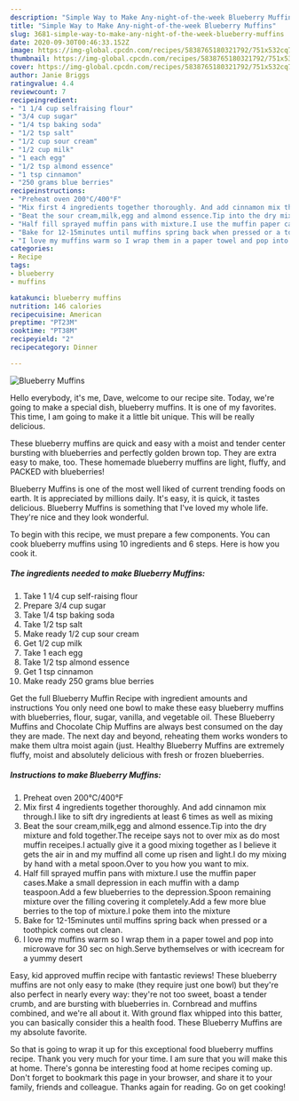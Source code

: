 ```yaml
---
description: "Simple Way to Make Any-night-of-the-week Blueberry Muffins"
title: "Simple Way to Make Any-night-of-the-week Blueberry Muffins"
slug: 3681-simple-way-to-make-any-night-of-the-week-blueberry-muffins
date: 2020-09-30T00:46:33.152Z
image: https://img-global.cpcdn.com/recipes/5838765180321792/751x532cq70/blueberry-muffins-recipe-main-photo.jpg
thumbnail: https://img-global.cpcdn.com/recipes/5838765180321792/751x532cq70/blueberry-muffins-recipe-main-photo.jpg
cover: https://img-global.cpcdn.com/recipes/5838765180321792/751x532cq70/blueberry-muffins-recipe-main-photo.jpg
author: Janie Briggs
ratingvalue: 4.4
reviewcount: 7
recipeingredient:
- "1 1/4 cup selfraising flour"
- "3/4 cup sugar"
- "1/4 tsp baking soda"
- "1/2 tsp salt"
- "1/2 cup sour cream"
- "1/2 cup milk"
- "1 each egg"
- "1/2 tsp almond essence"
- "1 tsp cinnamon"
- "250 grams blue berries"
recipeinstructions:
- "Preheat oven 200°C/400°F"
- "Mix first 4 ingredients together thoroughly. And add cinnamon mix through.I like to sift dry ingredients at least 6 times as well as mixing"
- "Beat the sour cream,milk,egg and almond essence.Tip into the dry mixture and fold together.The receipe says not to over mix as do most muffin receipes.I actually give it a good mixing together as I believe it gets the air in and my muffind all come up risen and light.I do my mixing by hand with a metal spoon.Over to you how you want to mix."
- "Half fill sprayed muffin pans with mixture.I use the muffin paper cases.Make a small depression in each muffin with a damp teaspoon.Add a few blueberries to the depression.Spoon remaining mixture over the filling covering it completely.Add a few more blue berries to the top of mixture.I poke them into the mixture"
- "Bake for 12-15minutes until muffins spring back when pressed or a toothpick comes out clean."
- "I love my muffins warm so I wrap them in a paper towel and pop into microwave for 30 sec on high.Serve bythemselves or with icecream for a yummy desert"
categories:
- Recipe
tags:
- blueberry
- muffins

katakunci: blueberry muffins 
nutrition: 146 calories
recipecuisine: American
preptime: "PT23M"
cooktime: "PT38M"
recipeyield: "2"
recipecategory: Dinner

---
```



![Blueberry Muffins](https://img-global.cpcdn.com/recipes/5838765180321792/751x532cq70/blueberry-muffins-recipe-main-photo.jpg)

Hello everybody, it's me, Dave, welcome to our recipe site. Today, we're going to make a special dish, blueberry muffins. It is one of my favorites. This time, I am going to make it a little bit unique. This will be really delicious.

These blueberry muffins are quick and easy with a moist and tender center bursting with blueberries and perfectly golden brown top. They are extra easy to make, too. These homemade blueberry muffins are light, fluffy, and PACKED with blueberries!

Blueberry Muffins is one of the most well liked of current trending foods on earth. It is appreciated by millions daily. It's easy, it is quick, it tastes delicious. Blueberry Muffins is something that I've loved my whole life. They're nice and they look wonderful.


To begin with this recipe, we must prepare a few components. You can cook blueberry muffins using 10 ingredients and 6 steps. Here is how you cook it.

<!--inarticleads1-->

##### The ingredients needed to make Blueberry Muffins:

1. Take 1 1/4 cup self-raising flour
1. Prepare 3/4 cup sugar
1. Take 1/4 tsp baking soda
1. Take 1/2 tsp salt
1. Make ready 1/2 cup sour cream
1. Get 1/2 cup milk
1. Take 1 each egg
1. Take 1/2 tsp almond essence
1. Get 1 tsp cinnamon
1. Make ready 250 grams blue berries


Get the full Blueberry Muffin Recipe with ingredient amounts and instructions You only need one bowl to make these easy blueberry muffins with blueberries, flour, sugar, vanilla, and vegetable oil. These Blueberry Muffins and Chocolate Chip Muffins are always best consumed on the day they are made. The next day and beyond, reheating them works wonders to make them ultra moist again (just. Healthy Blueberry Muffins are extremely fluffy, moist and absolutely delicious with fresh or frozen blueberries. 

<!--inarticleads2-->

##### Instructions to make Blueberry Muffins:

1. Preheat oven 200°C/400°F
1. Mix first 4 ingredients together thoroughly. And add cinnamon mix through.I like to sift dry ingredients at least 6 times as well as mixing
1. Beat the sour cream,milk,egg and almond essence.Tip into the dry mixture and fold together.The receipe says not to over mix as do most muffin receipes.I actually give it a good mixing together as I believe it gets the air in and my muffind all come up risen and light.I do my mixing by hand with a metal spoon.Over to you how you want to mix.
1. Half fill sprayed muffin pans with mixture.I use the muffin paper cases.Make a small depression in each muffin with a damp teaspoon.Add a few blueberries to the depression.Spoon remaining mixture over the filling covering it completely.Add a few more blue berries to the top of mixture.I poke them into the mixture
1. Bake for 12-15minutes until muffins spring back when pressed or a toothpick comes out clean.
1. I love my muffins warm so I wrap them in a paper towel and pop into microwave for 30 sec on high.Serve bythemselves or with icecream for a yummy desert


Easy, kid approved muffin recipe with fantastic reviews! These blueberry muffins are not only easy to make (they require just one bowl) but they&#39;re also perfect in nearly every way: they&#39;re not too sweet, boast a tender crumb, and are bursting with blueberries in. Cornbread and muffins combined, and we&#39;re all about it. With ground flax whipped into this batter, you can basically consider this a health food. These Blueberry Muffins are my absolute favorite. 

So that is going to wrap it up for this exceptional food blueberry muffins recipe. Thank you very much for your time. I am sure that you will make this at home. There's gonna be interesting food at home recipes coming up. Don't forget to bookmark this page in your browser, and share it to your family, friends and colleague. Thanks again for reading. Go on get cooking!

